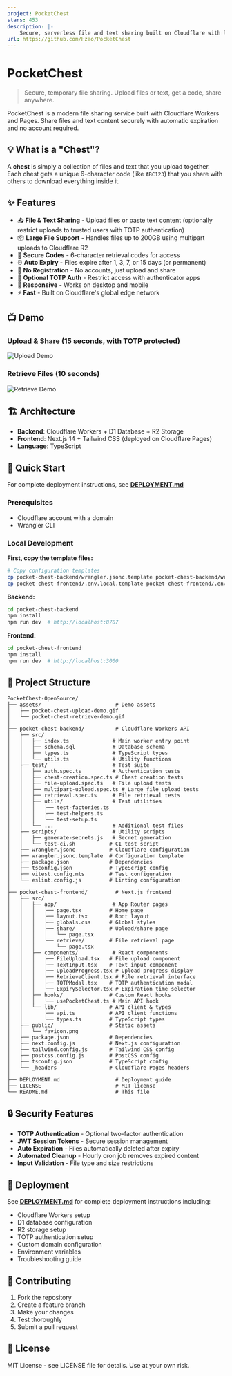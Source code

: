 ```yaml
---
project: PocketChest
stars: 453
description: |-
    Secure, serverless file and text sharing built on Cloudflare with large file support.
url: https://github.com/Hzao/PocketChest
---
```


# PocketChest

> Secure, temporary file sharing. Upload files or text, get a code, share anywhere.

PocketChest is a modern file sharing service built with Cloudflare Workers and Pages. Share files and text content securely with automatic expiration and no account required.

## 💡 What is a "Chest"?

A **chest** is simply a collection of files and text that you upload together. Each chest gets a unique 6-character code (like `ABC123`) that you share with others to download everything inside it.

## ✨ Features

- 📤 **File & Text Sharing** - Upload files or paste text content (optionally restrict uploads to trusted users with TOTP authentication)
- 📦 **Large File Support** - Handles files up to 200GB using multipart uploads to Cloudflare R2
- 🔐 **Secure Codes** - 6-character retrieval codes for access
- ⏰ **Auto Expiry** - Files expire after 1, 3, 7, or 15 days (or permanent)
- 🚀 **No Registration** - No accounts, just upload and share
- 🔐 **Optional TOTP Auth** - Restrict access with authenticator apps  
- 📱 **Responsive** - Works on desktop and mobile
- ⚡ **Fast** - Built on Cloudflare's global edge network

## 📺 Demo

### Upload & Share (15 seconds, with TOTP protected)
![Upload Demo](assets/pocket-chest-upload-demo.gif)

### Retrieve Files (10 seconds)  
![Retrieve Demo](assets/pocket-chest-retrieve-demo.gif)

## 🏗️ Architecture

- **Backend**: Cloudflare Workers + D1 Database + R2 Storage
- **Frontend**: Next.js 14 + Tailwind CSS (deployed on Cloudflare Pages)
- **Language**: TypeScript

## 🚀 Quick Start

For complete deployment instructions, see **[DEPLOYMENT.md](DEPLOYMENT.md)**

### Prerequisites
- Cloudflare account with a domain
- Wrangler CLI

### Local Development

**First, copy the template files:**
```bash
# Copy configuration templates
cp pocket-chest-backend/wrangler.jsonc.template pocket-chest-backend/wrangler.jsonc
cp pocket-chest-frontend/.env.local.template pocket-chest-frontend/.env.local
```

**Backend:**
```bash
cd pocket-chest-backend
npm install
npm run dev  # http://localhost:8787
```

**Frontend:**
```bash
cd pocket-chest-frontend
npm install
npm run dev  # http://localhost:3000
```

## 📁 Project Structure

```
PocketChest-OpenSource/
├── assets/                        # Demo assets
│   ├── pocket-chest-upload-demo.gif
│   └── pocket-chest-retrieve-demo.gif
│
├── pocket-chest-backend/          # Cloudflare Workers API
│   ├── src/
│   │   ├── index.ts              # Main worker entry point
│   │   ├── schema.sql            # Database schema
│   │   ├── types.ts              # TypeScript types
│   │   └── utils.ts              # Utility functions
│   ├── test/                     # Test suite
│   │   ├── auth.spec.ts          # Authentication tests
│   │   ├── chest-creation.spec.ts # Chest creation tests
│   │   ├── file-upload.spec.ts   # File upload tests
│   │   ├── multipart-upload.spec.ts # Large file upload tests
│   │   ├── retrieval.spec.ts     # File retrieval tests
│   │   ├── utils/                # Test utilities
│   │   │   ├── test-factories.ts
│   │   │   ├── test-helpers.ts
│   │   │   └── test-setup.ts
│   │   └── ...                   # Additional test files
│   ├── scripts/                  # Utility scripts
│   │   ├── generate-secrets.js   # Secret generation
│   │   └── test-ci.sh           # CI test script
│   ├── wrangler.jsonc           # Cloudflare configuration
│   ├── wrangler.jsonc.template  # Configuration template
│   ├── package.json             # Dependencies
│   ├── tsconfig.json            # TypeScript config
│   ├── vitest.config.mts        # Test configuration
│   └── eslint.config.js         # Linting configuration
│
├── pocket-chest-frontend/         # Next.js frontend
│   ├── src/
│   │   ├── app/                  # App Router pages
│   │   │   ├── page.tsx         # Home page
│   │   │   ├── layout.tsx       # Root layout
│   │   │   ├── globals.css      # Global styles
│   │   │   ├── share/           # Upload/share page
│   │   │   │   └── page.tsx
│   │   │   └── retrieve/        # File retrieval page
│   │   │       └── page.tsx
│   │   ├── components/           # React components
│   │   │   ├── FileUpload.tsx   # File upload component
│   │   │   ├── TextInput.tsx    # Text input component
│   │   │   ├── UploadProgress.tsx # Upload progress display
│   │   │   ├── RetrieveClient.tsx # File retrieval interface
│   │   │   ├── TOTPModal.tsx    # TOTP authentication modal
│   │   │   └── ExpirySelector.tsx # Expiration time selector
│   │   ├── hooks/               # Custom React hooks
│   │   │   └── usePocketChest.ts # Main API hook
│   │   └── lib/                 # API client & types
│   │       ├── api.ts           # API client functions
│   │       └── types.ts         # TypeScript types
│   ├── public/                  # Static assets
│   │   └── favicon.png
│   ├── package.json             # Dependencies
│   ├── next.config.js           # Next.js configuration
│   ├── tailwind.config.js       # Tailwind CSS config
│   ├── postcss.config.js        # PostCSS config
│   ├── tsconfig.json            # TypeScript config
│   └── _headers                 # Cloudflare Pages headers
│
├── DEPLOYMENT.md                  # Deployment guide
├── LICENSE                        # MIT license
└── README.md                      # This file
```

## 🔒 Security Features

- **TOTP Authentication** - Optional two-factor authentication
- **JWT Session Tokens** - Secure session management
- **Auto Expiration** - Files automatically deleted after expiry
- **Automated Cleanup** - Hourly cron job removes expired content
- **Input Validation** - File type and size restrictions

## 🚢 Deployment

See **[DEPLOYMENT.md](DEPLOYMENT.md)** for complete deployment instructions including:
- Cloudflare Workers setup
- D1 database configuration
- R2 storage setup
- TOTP authentication setup
- Custom domain configuration
- Environment variables
- Troubleshooting guide

## 🤝 Contributing

1. Fork the repository
2. Create a feature branch
3. Make your changes
4. Test thoroughly
5. Submit a pull request

## 📄 License

MIT License - see LICENSE file for details. Use at your own risk.
